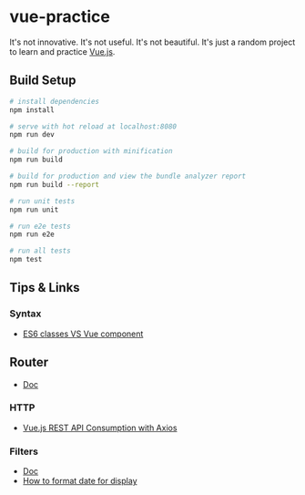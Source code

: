 # vue-practice


It's not innovative. It's not useful. It's not beautiful. It's just a random project to learn and practice [Vue.js](https://vuejs.org).

## Build Setup

``` bash
# install dependencies
npm install

# serve with hot reload at localhost:8080
npm run dev

# build for production with minification
npm run build

# build for production and view the bundle analyzer report
npm run build --report

# run unit tests
npm run unit

# run e2e tests
npm run e2e

# run all tests
npm test
```

## Tips & Links

### Syntax

* [ES6 classes VS Vue component](https://github.com/vuejs/vue/issues/2371)

## Router

* [Doc](https://router.vuejs.org/en/)

### HTTP

* [Vue.js REST API Consumption with Axios](https://alligator.io/vuejs/rest-api-axios/)

### Filters

* [Doc](https://vuejs.org/v2/guide/filters.html)
* [How to format date for display](https://forum.vuejs.org/t/how-to-format-date-for-display/3586)

